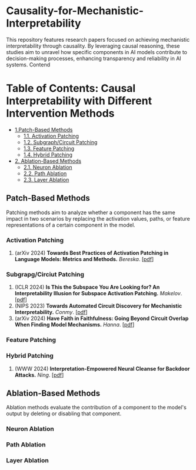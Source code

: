 # Causality-for-Mechanistic-Interpretability
This repository features research papers focused on achieving mechanistic interpretability through causality. By leveraging causal reasoning, these studies aim to unravel how specific components in AI models contribute to decision-making processes, enhancing transparency and reliability in AI systems.
Contend

# Table of Contents: Causal Interpretability with Different Intervention Methods

-  [1.Patch-Based Methods](#patch-based-methods)
   - [1.1. Activation Patching](##Activation-Patching)
   - [1.2. Subgraph/Circuit Patching](##Subgrapg/Circiut-Patching)
   - [1.3. Feature Patching](##Feature-Patching)
   - [1.4. Hybrid Patching](##Global-Activation-Patching)
- [2. Ablation-Based Methods](#ablation-based-methods)
   - [2.1. Neuron Ablation](##Neuron-Ablation)
   - [2.2. Path Ablation](##Path-Ablation)
   - [2.3. Layer Ablation](##Layer-Ablation)
## Patch-Based Methods
Patching methods aim to analyze whether a component has the same impact in two scenarios by replacing the activation values, paths, or feature representations of a certain component in the model.
### Activation Patching
1. (arXiv 2024) **Towards Best Practices of Activation Patching in Language Models: Metrics and Methods.** _Bereska_. [[pdf](https://arxiv.org/abs/2309.16042)]
### Subgrapg/Circiut Patching
1. (ICLR 2024) **Is This the Subspace You Are Looking for? An Interpretability Illusion for Subspace Activation Patching.** _Makelov_. [[pdf](https://openreview.net/forum?id=Ebt7JgMHv1)]
2. (NIPS 2023) **Towards Automated Circuit Discovery for Mechanistic Interpretability.** _Conmy_. [[pdf](https://proceedings.neurips.cc/paper_files/paper/2023/file/34e1dbe95d34d7ebaf99b9bcaeb5b2be-Paper-Conference.pdf)]
3. (arXiv 2024) **Have Faith in Faithfulness: Going Beyond Circuit Overlap When Finding Model Mechanisms.** _Hanna_. [[pdf](https://arxiv.org/abs/2403.17806)]
### Feature Patching

### Hybrid Patching
1. (WWW 2024) **Interpretation-Empowered Neural Cleanse for Backdoor Attacks.** _Ning_. [[pdf](https://dl.acm.org/doi/abs/10.1145/3589335.3651525?casa_token=s2LGhymJRWoAAAAA:zijX22TzvSdlCr2xEuIpcVtPJP8DSI-XsFrtVxAI0y_MRJznM31GF4FVFENRyE03Knc8fkXDAo5Yog)]
## Ablation-Based Methods
Ablation methods evaluate the contribution of a component to the model's output by deleting or disabling that component.
### Neuron Ablation

### Path Ablation

### Layer Ablation

